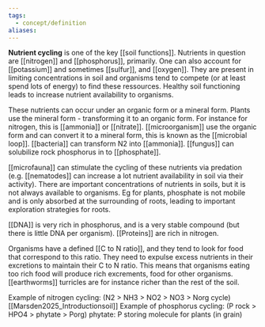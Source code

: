 ```yaml
---
tags:
  - concept/definition
aliases:
---
```

**Nutrient cycling** is one of the key [[soil functions]].
Nutrients in question are [[nitrogen]] and [[phosphorus]], primarily. One can also account for [[potassium]] and sometimes [[sulfur]], and [[oxygen]]. They are present in limiting concentrations in soil and organisms tend to compete (or at least spend lots of energy) to find these ressources. Healthy soil functioning leads to increase nutrient availability to organisms.

These nutrients can occur under an organic form or a mineral form.
Plants use the mineral form - transforming it to an organic form. For instance for nitrogen, this is [[ammonia]] or [[nitrate]].
[[microorganism]] use the organic form and can convert it to a mineral form, this is known as the [[microbial loop]]. 
[[bacteria]] can transform N2 into [[ammonia]]. [[fungus]] can solubilize rock phosphorus in to [[phosphate]].

[[microfauna]] can stimulate the cycling of these nutrients via predation (e.g. [[nematodes]] can increase a lot nutrient availability in soil via their activity).
There are important concentrations of nutrients in soils, but it is not always available to organisms. Eg for plants, phosphate is not mobile and is only absorbed at the surrounding of roots, leading to important exploration strategies for roots.

[[DNA]] is very rich in phosphorus, and is a very stable compound (but there is little DNA per organism).
[[Proteins]] are rich in nitrogen.

Organisms have a defined [[C to N ratio]], and they tend to look for food that correspond to this ratio. They need to expulse excess nutrients in their excretions to maintain their C to N ratio. This means that organisms eating too rich food will produce rich excrements, food for other organisms. [[earthworms]] turricles are for instance richer than the rest of the soil.

Example of nitrogen cycling: (N2 > NH3 > NO2 > NO3 > Norg cycle) [[Marsden2025_Introductionsoil]]
Example of phosphorus cycling: (P rock > HPO4 > phytate > Porg) phytate: P storing molecule for plants (in grain)
